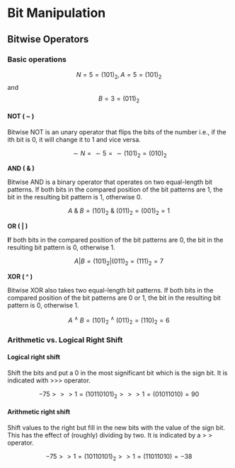 # Bit Manipulation

## **Bitwise Operators**

### **Basic operations**

$$N = 5 = (101)_2, A = 5 = (101)_2 $$ and$$B = 3 = (011)_2$$ 

#### **NOT \( ~ \)**

Bitwise NOT is an unary operator that flips the bits of the number i.e., if the ith bit is 0, it will change it to 1 and vice versa.

 $$\sim N = \sim 5 = \sim (101)_2 = (010)_2$$

 **AND \( & \)**

Bitwise AND is a binary operator that operates on two equal-length bit patterns. If both bits in the compared position of the bit patterns are 1, the bit in the resulting bit pattern is 1, otherwise 0.

$$
A\  \& \ B = (101)_2 \ \& \ (011)_2 = (001)_2 = 1
$$

 **OR \( \| \)**

**I**f both bits in the compared position of the bit patterns are 0, the bit in the resulting bit pattern is 0, otherwise 1.

$$
A | B = (101)_2 | (011)_2 = (111)_2 = 7
$$

 **XOR \( ^ \)**

Bitwise XOR also takes two equal-length bit patterns. If both bits in the compared position of the bit patterns are 0 or 1, the bit in the resulting bit pattern is 0, otherwise 1.

$$
A\ ^ {\wedge} \ B = (101)_2 \ ^ {\wedge} \  (011)_2=(110)_2 = 6
$$

### Arithmetic vs. Logical Right Shift

#### Logical right shift

Shift the bits and put a 0 in the most significant bit which is the sign bit. It is indicated with &gt;&gt;&gt; operator.

$$
-75 >>> 1 = (10110101)_2  >>> 1 = (01011010) = 90
$$

#### Arithmetic right shift

Shift values to the right but fill in the new bits with the value of the sign bit. This has the effect of \(roughly\) dividing by two. It is indicated by a &gt; &gt; operator.

$$
-75 >> 1 = (10110101)_2  >> 1 = (11011010) = -38
$$


